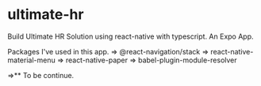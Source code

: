 # ultimate-hr
Build Ultimate HR Solution using react-native with typescript. An Expo App.

Packages I've used in this app.
=> @react-navigation/stack
=> react-native-material-menu
=> react-native-paper
=> babel-plugin-module-resolver

=>** To be continue.
